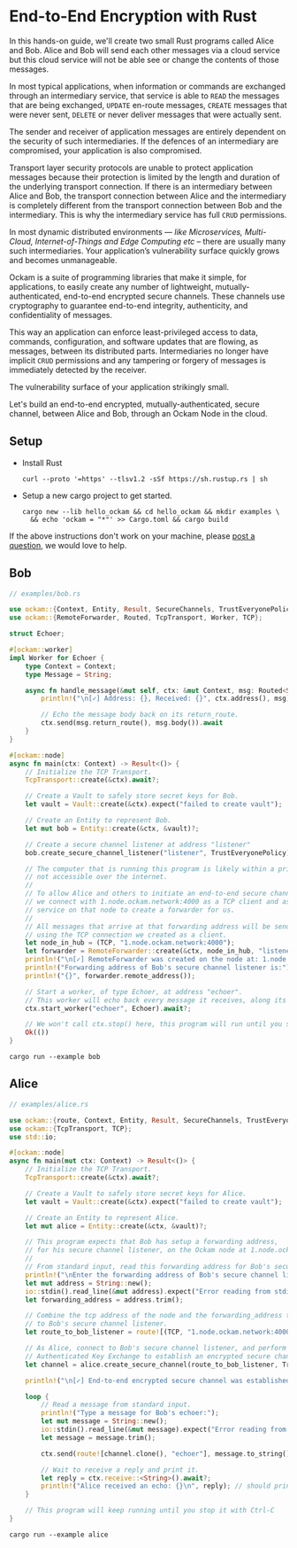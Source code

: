 # End-to-End Encryption with Rust

In this hands-on guide, we'll create two small Rust programs called Alice and Bob. Alice and Bob
will send each other messages via a cloud service but this cloud service will not be able see or change
the contents of those messages.

In most typical applications, when information or commands are exchanged through an intermediary service,
that service is able to `READ` the messages that are being exchanged, `UPDATE` en-route messages, `CREATE`
messages that were never sent, `DELETE` or never deliver messages that were actually sent.

The sender and receiver of application messages are entirely dependent on the security of such intermediaries.
If the defences of an intermediary are compromised, your application is also compromised.

Transport layer security protocols are unable to protect application messages because their protection
is limited by the length and duration of the underlying transport connection. If there is an intermediary
between Alice and Bob, the transport connection between Alice and the intermediary is completely different
from the transport connection between Bob and the intermediary. This is why the intermediary service has
full `CRUD` permissions.

In most dynamic distributed environments —
_like Microservices, Multi-Cloud, Internet-of-Things and Edge Computing etc_
– there are usually many such intermediaries.
Your application’s vulnerability surface quickly grows and becomes unmanageable.

Ockam is a suite of programming libraries that make it simple, for applications, to easily create any
number of lightweight, mutually-authenticated, end-to-end encrypted secure channels. These channels use
cryptography to guarantee end-to-end integrity, authenticity, and confidentiality of messages.

This way an application can enforce least-privileged access to data, commands, configuration,
and software updates that are flowing, as messages, between its distributed parts. Intermediaries no
longer have implicit `CRUD` permissions and any tampering or forgery of messages is immediately
detected by the receiver.

The vulnerability surface of your application strikingly small.

Let's build an end-to-end encrypted, mutually-authenticated, secure channel, between Alice and Bob,
through an Ockam Node in the cloud.

## Setup

* Install Rust

    ```
    curl --proto '=https' --tlsv1.2 -sSf https://sh.rustup.rs | sh
    ```

* Setup a new cargo project to get started.

    ```
    cargo new --lib hello_ockam && cd hello_ockam && mkdir examples \
      && echo 'ockam = "*"' >> Cargo.toml && cargo build
    ```

If the above instructions don't work on your machine, please
[post a question](https://github.com/ockam-network/ockam/discussions/1642),
we would love to help.

## Bob

```rust
// examples/bob.rs

use ockam::{Context, Entity, Result, SecureChannels, TrustEveryonePolicy, Vault};
use ockam::{RemoteForwarder, Routed, TcpTransport, Worker, TCP};

struct Echoer;

#[ockam::worker]
impl Worker for Echoer {
    type Context = Context;
    type Message = String;

    async fn handle_message(&mut self, ctx: &mut Context, msg: Routed<String>) -> Result<()> {
        println!("\n[✓] Address: {}, Received: {}", ctx.address(), msg);

        // Echo the message body back on its return_route.
        ctx.send(msg.return_route(), msg.body()).await
    }
}

#[ockam::node]
async fn main(ctx: Context) -> Result<()> {
    // Initialize the TCP Transport.
    TcpTransport::create(&ctx).await?;

    // Create a Vault to safely store secret keys for Bob.
    let vault = Vault::create(&ctx).expect("failed to create vault");

    // Create an Entity to represent Bob.
    let mut bob = Entity::create(&ctx, &vault)?;

    // Create a secure channel listener at address "listener"
    bob.create_secure_channel_listener("listener", TrustEveryonePolicy)?;

    // The computer that is running this program is likely within a private network and
    // not accessible over the internet.
    //
    // To allow Alice and others to initiate an end-to-end secure channel with this program
    // we connect with 1.node.ockam.network:4000 as a TCP client and ask the forwarding
    // service on that node to create a forwarder for us.
    //
    // All messages that arrive at that forwarding address will be send to this program
    // using the TCP connection we created as a client.
    let node_in_hub = (TCP, "1.node.ockam.network:4000");
    let forwarder = RemoteForwarder::create(&ctx, node_in_hub, "listener").await?;
    println!("\n[✓] RemoteForwarder was created on the node at: 1.node.ockam.network:4000");
    println!("Forwarding address of Bob's secure channel listener is:");
    println!("{}", forwarder.remote_address());

    // Start a worker, of type Echoer, at address "echoer".
    // This worker will echo back every message it receives, along its return route.
    ctx.start_worker("echoer", Echoer).await?;

    // We won't call ctx.stop() here, this program will run until you stop it with Ctrl-C
    Ok(())
}

```

```
cargo run --example bob
```

## Alice

```rust
// examples/alice.rs

use ockam::{route, Context, Entity, Result, SecureChannels, TrustEveryonePolicy, Vault};
use ockam::{TcpTransport, TCP};
use std::io;

#[ockam::node]
async fn main(mut ctx: Context) -> Result<()> {
    // Initialize the TCP Transport.
    TcpTransport::create(&ctx).await?;

    // Create a Vault to safely store secret keys for Alice.
    let vault = Vault::create(&ctx).expect("failed to create vault");

    // Create an Entity to represent Alice.
    let mut alice = Entity::create(&ctx, &vault)?;

    // This program expects that Bob has setup a forwarding address,
    // for his secure channel listener, on the Ockam node at 1.node.ockam.network:4000.
    //
    // From standard input, read this forwarding address for Bob's secure channel listener.
    println!("\nEnter the forwarding address of Bob's secure channel listener: ");
    let mut address = String::new();
    io::stdin().read_line(&mut address).expect("Error reading from stdin.");
    let forwarding_address = address.trim();

    // Combine the tcp address of the node and the forwarding_address to get a route
    // to Bob's secure channel listener.
    let route_to_bob_listener = route![(TCP, "1.node.ockam.network:4000"), forwarding_address];

    // As Alice, connect to Bob's secure channel listener, and perform an
    // Authenticated Key Exchange to establish an encrypted secure channel with Bob.
    let channel = alice.create_secure_channel(route_to_bob_listener, TrustEveryonePolicy)?;

    println!("\n[✓] End-to-end encrypted secure channel was established.\n");

    loop {
        // Read a message from standard input.
        println!("Type a message for Bob's echoer:");
        let mut message = String::new();
        io::stdin().read_line(&mut message).expect("Error reading from stdin.");
        let message = message.trim();

        ctx.send(route![channel.clone(), "echoer"], message.to_string()).await?;

        // Wait to receive a reply and print it.
        let reply = ctx.receive::<String>().await?;
        println!("Alice received an echo: {}\n", reply); // should print "Hello Ockam!"
    }

    // This program will keep running until you stop it with Ctrl-C
}

```

```
cargo run --example alice
```

<div style="display: none; visibility: hidden;">
<hr><b>Next:</b> <a href="">A step-by-step introduction</a>
</div>

